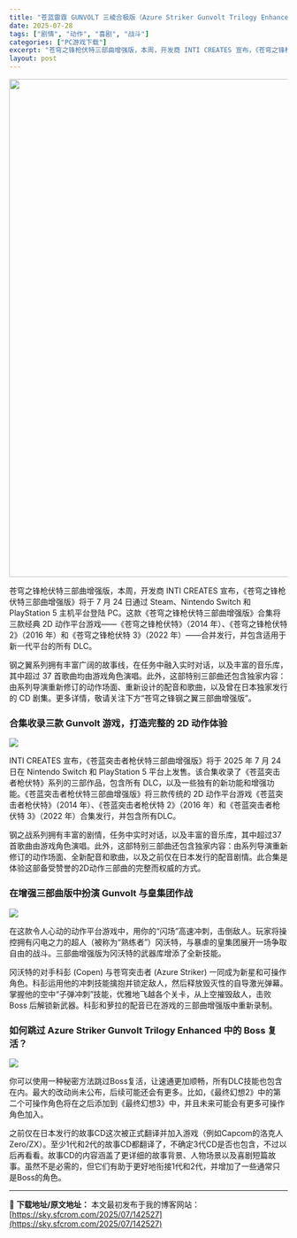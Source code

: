 ```yaml
---
title: "苍蓝雷霆 GUNVOLT 三棱合极版（Azure Striker Gunvolt Trilogy Enhanced）|v1.1.1|PC中文"
date: 2025-07-28
tags: ["剧情", "动作", "喜剧", "战斗"]
categories: ["PC游戏下载"]
excerpt: "苍穹之锋枪伏特三部曲增强版，本周，开发商 INTI CREATES 宣布，《苍穹之锋枪伏特三部曲增强版》将于 7 月 24 日通过 Steam、Nintendo Switch 和 PlayStation 5 主机平台登陆 PC。这款《苍穹之锋枪伏特三部曲增强版》合集将三款经典 2D 动作平台游戏——&hellip;"
layout: post
---
```


<img class="aligncenter size-full wp-image-142528" src="https://sky.sfcrom.com/wp-content/uploads/2025/07/2025072805414566.webp" alt="" width="600" height="900" />

苍穹之锋枪伏特三部曲增强版，本周，开发商 INTI CREATES 宣布，《苍穹之锋枪伏特三部曲增强版》将于 7 月 24 日通过 Steam、Nintendo Switch 和 PlayStation 5 主机平台登陆 PC。这款《苍穹之锋枪伏特三部曲增强版》合集将三款经典 2D 动作平台游戏——《苍穹之锋枪伏特》（2014 年）、《苍穹之锋枪伏特 2》（2016 年）和《苍穹之锋枪伏特 3》（2022 年）——合并发行，并包含适用于新一代平台的所有 DLC。

钢之翼系列拥有丰富广阔的故事线，在任务中融入实时对话，以及丰富的音乐库，其中超过 37 首歌曲均由游戏角色演唱。此外，这部特别三部曲还包含独家内容：由系列导演重新修订的动作场面、重新设计的配音和歌曲，以及曾在日本独家发行的 CD 剧集。更多详情，敬请关注下方“苍穹之锋钢之翼三部曲增强版”。
<h3>合集收录三款 Gunvolt 游戏，打造完整的 2D 动作体验</h3>
<img src="https://img-eshop.cdn.nintendo.net/i/337cbb946f033cd041434d375c7e20ec379ce395fb2f3bbc8898d83b568c81d8.jpg?w=1000" />

INTI CREATES 宣布，《苍蓝突击者枪伏特三部曲增强版》将于 2025 年 7 月 24 日在 Nintendo Switch 和 PlayStation 5 平台上发售。该合集收录了《苍蓝突击者枪伏特》系列的三部作品，包含所有 DLC，以及一些独有的新功能和增强功能。《苍蓝突击者枪伏特三部曲增强版》将三款传统的 2D 动作平台游戏《苍蓝突击者枪伏特》（2014 年）、《苍蓝突击者枪伏特 2》（2016 年）和《苍蓝突击者枪伏特 3》（2022 年）合集发行，并包含所有DLC。

钢之战系列拥有丰富的剧情，任务中实时对话，以及丰富的音乐库，其中超过37首歌曲由游戏角色演唱。此外，这部特别三部曲还包含独家内容：由系列导演重新修订的动作场面、全新配音和歌曲，以及之前仅在日本发行的配音剧情。此合集是体验这部备受赞誉的2D动作三部曲的完整而权威的方式。
<h3>在增强三部曲版中扮演 Gunvolt 与皇集团作战</h3>
<img src="https://img-eshop.cdn.nintendo.net/i/86f3217f2f70d699d88fe7c360b0bd0f689174a1258cdb3829c36e65e96504fc.jpg?w=1000" />

在这款令人心动的动作平台游戏中，用你的“闪场”高速冲刺，击倒敌人。玩家将操控拥有闪电之力的超人（被称为“熟练者”）冈沃特，与暴虐的皇集团展开一场争取自由的战斗。三部曲增强版为冈沃特的武器库增添了全新技能。

冈沃特的对手科彭 (Copen) 与苍穹突击者 (Azure Striker) 一同成为新星和可操作角色。科彭运用他的冲刺技能擒抱并锁定敌人，然后释放毁灭性的自导激光弹幕。掌握他的空中“子弹冲刺”技能，优雅地飞越各个关卡，从上空摧毁敌人，击败 Boss 后解锁新武器。科彭和萝拉的配音已在游戏的三部曲增强版中重新录制。
<h3>如何跳过 Azure Striker Gunvolt Trilogy Enhanced 中的 Boss 复活？</h3>
<img src="https://img-eshop.cdn.nintendo.net/i/bec84a35d67a00405946f1451c1a7fc50baf5ed3b235b9ea910315e84bf87975.jpg?w=1000" />

你可以使用一种秘密方法跳过Boss复活，让速通更加顺畅，所有DLC技能也包含在内。最大的改动尚未公布，后续可能还会有更多。比如，《最终幻想2》中的第二个可操作角色将在之后添加到《最终幻想3》中，并且未来可能会有更多可操作角色加入。

之前仅在日本发行的故事CD这次被正式翻译并加入游戏（例如Capcom的洛克人Zero/ZX）。至少1代和2代的故事CD都翻译了，不确定3代CD是否也包含，不过以后再看看。故事CD的内容涵盖了更详细的故事背景、人物场景以及喜剧短篇故事。虽然不是必需的，但它们有助于更好地衔接1代和2代，并增加了一些通常只是Boss的角色。

---
📖 **下载地址/原文地址：** 本文最初发布于我的博客网站：[https://sky.sfcrom.com/2025/07/142527](https://sky.sfcrom.com/2025/07/142527)
